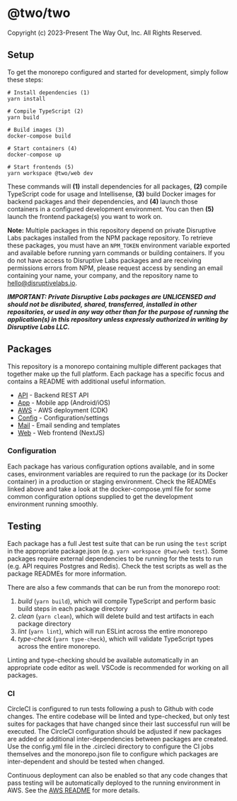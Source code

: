 # @two/two

Copyright (c) 2023-Present The Way Out, Inc. All Rights Reserved.

## Setup

To get the monorepo configured and started for development, simply follow these steps:

```shell
# Install dependencies (1)
yarn install

# Compile TypeScript (2)
yarn build

# Build images (3)
docker-compose build

# Start containers (4)
docker-compose up

# Start frontends (5)
yarn workspace @two/web dev
```

These commands will **(1)** install dependencies for all packages, **(2)** compile TypeScript code for usage and Intellisense, **(3)** build Docker images for backend packages and their dependencies, and **(4)** launch those containers in a configured development environment. You can then **(5)** launch the frontend package(s) you want to work on.

**Note:** Multiple packages in this repository depend on private Disruptive Labs packages installed from the NPM package repository. To retrieve these packages, you must have an `NPM_TOKEN` environment variable exported and available before running yarn commands or building containers. If you do not have access to Disruptive Labs packages and are receiving permissions errors from NPM, please request access by sending an email containing your name, your company, and the repository name to [hello@disruptivelabs.io](mailto:hello@disruptivelabs.io).

**_IMPORTANT: Private Disruptive Labs packages are UNLICENSED and should not be disributed, shared, transferred, installed in other repositories, or used in any way other than for the purpose of running the application(s) in this repository unless expressly authorized in writing by Disruptive Labs LLC._**

## Packages

This repository is a monorepo containing multiple different packages that together make up the full platform. Each package has a specific focus and contains a README with additional useful information.

- [API](packages/api/README.md) - Backend REST API
- [App](packages/app/README.md) - Mobile app (Android/iOS)
- [AWS](packages/aws/README.md) - AWS deployment (CDK)
- [Config](packages/config/README.md) - Configuration/settings
- [Mail](packages/mail/README.md) - Email sending and templates
- [Web](packages/web/README.md) - Web frontend (NextJS)

### Configuration

Each package has various configuration options available, and in some cases, environment variables are required to run the package (or its Docker container) in a production or staging environment. Check the READMEs linked above and take a look at the docker-compose.yml file for some common configuration options supplied to get the development environment running smoothly.

## Testing

Each package has a full Jest test suite that can be run using the `test` script in the appropriate package.json (e.g. `yarn workspace @two/web test`). Some packages require external dependencies to be running for the tests to run (e.g. API requires Postgres and Redis). Check the test scripts as well as the package READMEs for more information.

There are also a few commands that can be run from the monorepo root:

1. _build_ (`yarn build`), which will compile TypeScript and perform basic build steps in each package directory
2. _clean_ (`yarn clean`), which will delete build and test artifacts in each package directory
3. _lint_ (`yarn lint`), which will run ESLint across the entire monorepo
4. _type-check_ (`yarn type-check`), which will validate TypeScript types across the entire monorepo.

Linting and type-checking should be available automatically in an appropriate code editor as well. VSCode is recommended for working on all packages.

### CI

CircleCI is configured to run tests following a push to Github with code changes. The entire codebase will be linted and type-checked, but only test suites for packages that have changed since their last successful run will be executed. The CircleCI configuration should be adjusted if new packages are added or additional inter-dependencies between packages are created. Use the config.yml file in the .circleci directory to configure the CI jobs themselves and the monorepo.json file to configure which packages are inter-dependent and should be tested when changed.

Continuous deployment can also be enabled so that any code changes that pass testing will be automatically deployed to the running environment in AWS. See the [AWS README](packages/aws/README.md) for more details.
